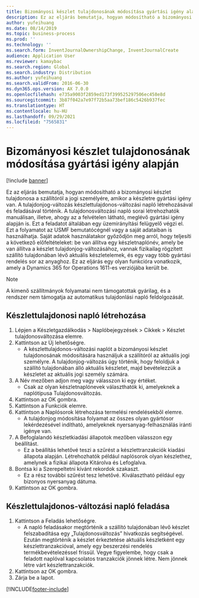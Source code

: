 ```yaml
---
title: Bizományosi készlet tulajdonosának módosítása gyártási igény alapján
description: Ez az eljárás bemutatja, hogyan módosítható a bizományosi készlet tulajdonosa a szállítóról a jogi személyére, amikor a készletre gyártási igény van.
author: yufeihuang
ms.date: 08/14/2019
ms.topic: business-process
ms.prod: ''
ms.technology: ''
ms.search.form: InventJournalOwnershipChange, InventJournalCreate
audience: Application User
ms.reviewer: kamaybac
ms.search.region: Global
ms.search.industry: Distribution
ms.author: yufeihuang
ms.search.validFrom: 2016-06-30
ms.dyn365.ops.version: AX 7.0.0
ms.openlocfilehash: e735a9003f2859ed173f399525297506ec458e8d
ms.sourcegitcommit: 3b87f042a7e97f72b5aa73bef186c5426b937fec
ms.translationtype: HT
ms.contentlocale: hu-HU
ms.lasthandoff: 09/29/2021
ms.locfileid: "7565831"
---
```

# <a name="change-the-ownership-of-consignment-inventory-based-on-production-demand"></a>Bizományosi készlet tulajdonosának módosítása gyártási igény alapján

[!include [banner](../../includes/banner.md)]

Ez az eljárás bemutatja, hogyan módosítható a bizományosi készlet tulajdonosa a szállítóról a jogi személyére, amikor a készletre gyártási igény van. A tulajdonjog-változás készlettulajdonos-változási napló létrehozásával és feladásával történik. A tulajdonosváltozási napló sorai létrehozhatók manuálisan, illetve, ahogy az a felvételen látható, meglévő gyártási igény alapján is. Ezt a feladatot általában egy üzemirányítási felügyelő végzi el. Ezt a folyamatot az USMF bemutatócégnél vagy a saját adataiban is használhatja. Saját adatok használatakor győződjön meg arról, hogy teljesíti a következő előfeltételeket: be van állítva egy készletnaplónév, amely be van állítva a készlet tulajdonjog-változásához, vannak fizikailag rögzített szállító tulajdonában lévő aktuális készletelemek, és egy vagy több gyártási rendelés sor az anyaghoz. Ez az eljárás egy olyan funkcióra vonatkozik, amely a Dynamics 365 for Operations 1611-es verziójába került be.

> [!NOTE]
> A kimenő szállítmányok folyamatai nem támogatottak gyárilag, és a rendszer nem támogatja az automatikus tulajdonlási napló feldolgozását.

## <a name="create-an-inventory-ownership-journal"></a>Készlettulajdonosi napló létrehozása
1. Lépjen a Készletgazdálkodás > Naplóbejegyzések > Cikkek > Készlet tulajdonosváltozása elemre.
2. Kattintson az Új lehetőségre.
    * A készlettulajdonos-változási naplót a bizományosi készlet tulajdonosának módosítására használjuk a szállítóról az aktuális jogi személyre. A tulajdonjog-változás úgy történik, hogy feloldjuk a szállító tulajdonában álló aktuális készletet, majd bevételezzük a készletet az aktuális jogi személy számára.  
3. A Név mezőben adjon meg vagy válasszon ki egy értéket.
    * Csak az olyan készletnaplónevek választhatók ki, amelyeknek a naplótípusa Tulajdonosváltozás.  
4. Kattintson az OK gombra.
5. Kattintson a Funkciók elemre.
6. Kattintson a Naplósorok létrehozása termelési rendelésekből elemre.
    * A tulajdonjog módosítása folyamat az összes olyan gyártósor lekérdezésével indítható, amelyeknek nyersanyag-felhasználás iránti igénye van.  
7. A Befoglalandó készletkiadási állapotok mezőben válasszon egy beállítást.
    * Ez a beállítás lehetővé teszi a szűrést a készlettranzakciók kiadási állapota alapján. Létrehozhatók például naplósorok olyan készlethez, amelynek a fizikai állapota Kitárolva és Lefoglalva.  
8. Bontsa ki a Szerepeltetni kívánt rekordok szakaszt.
    * Ez a rész további szűrést tesz lehetővé. Kiválasztható például egy bizonyos nyersanyag dátuma.  
9. Kattintson az OK gombra.

## <a name="post-the-inventory-ownership-change-journal"></a>Készlettulajdonos-változási napló feladása
1. Kattintson a Feladás lehetőségre.
    * A napló feladásakor megtörténik a szállító tulajdonában lévő készlet felszabadítása egy „Tulajdonosváltozás” hivatkozás segítségével. Ezután megtörténik a készlet érkeztetése aktuális készletként egy készlettranzakcióval, amely egy beszerzési rendelés termékbevételezéssel frissül. Vegye figyelembe, hogy csak a feladott naplóval kapcsolatos tranzakciók jönnek létre. Nem jönnek létre várt készlettranzakciók.  
2. Kattintson az OK gombra.
3. Zárja be a lapot.



[!INCLUDE[footer-include](../../../includes/footer-banner.md)]